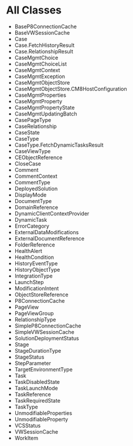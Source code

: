 # All Classes

- BaseP8ConnectionCache
- BaseVWSessionCache
- Case
- Case.FetchHistoryResult
- Case.RelationshipResult
- CaseMgmtChoice
- CaseMgmtChoiceList
- CaseMgmtContext
- CaseMgmtException
- CaseMgmtObjectStore
- CaseMgmtObjectStore.CM8HostConfiguration
- CaseMgmtProperties
- CaseMgmtProperty
- CaseMgmtPropertyState
- CaseMgmtUpdatingBatch
- CasePageType
- CaseRelationship
- CaseState
- CaseType
- CaseType.FetchDynamicTasksResult
- CaseViewType
- CEObjectReference
- CloseCase
- Comment
- CommentContext
- CommentType
- DeployedSolution
- DisplayMode
- DocumentType
- DomainReference
- DynamicClientContextProvider
- DynamicTask
- ErrorCategory
- ExternalDataModifications
- ExternalDocumentReference
- FolderReference
- HealthAlert
- HealthCondition
- HistoryEventType
- HistoryObjectType
- IntegrationType
- LaunchStep
- ModificationIntent
- ObjectStoreReference
- P8ConnectionCache
- PageView
- PageViewGroup
- RelationshipType
- SimpleP8ConnectionCache
- SimpleVWSessionCache
- SolutionDeploymentStatus
- Stage
- StageDurationType
- StageStatus
- StepParameter
- TargetEnvironmentType
- Task
- TaskDisabledState
- TaskLaunchMode
- TaskReference
- TaskRequiredState
- TaskType
- UnmodifiableProperties
- UnmodifiableProperty
- VCSStatus
- VWSessionCache
- WorkItem